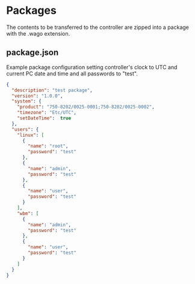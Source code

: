 
# Packages

The contents to be transferred to the controller are zipped into a package with the .wago extension.


## package.json

Example package configuration setting controller's clock to UTC and current PC date and time and all passwords to "test".

``` JSON
{
  "description": "test package",
  "version": "1.0.0",
  "system": {
    "product": "750-8202/0025-0001;750-8202/0025-0002",
    "timezone": "Etc/UTC",
    "setDateTime":  true 
  },
  "users": {
    "linux": [
      {
        "name": "root",
        "password": "test"
      },
      {
        "name": "admin",
        "password": "test"
      },
      {
        "name": "user",
        "password": "test"
      }
    ],
    "wbm": [
      {
        "name": "admin",
        "password": "test"
      },
      {
        "name": "user",
        "password": "test"
      }
    ]
  }
}
```

